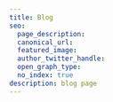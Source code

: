 ```yaml
---
title: Blog
seo:
  page_description: 
  canonical_url: 
  featured_image: 
  author_twitter_handle: 
  open_graph_type:
  no_index: true
description: blog page
---
```

